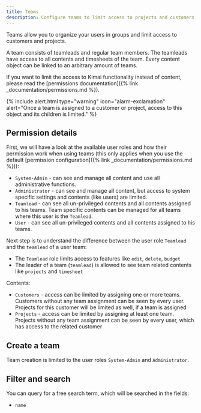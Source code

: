 ```yaml
---
title: Teams
description: Configure teams to limit access to projects and customers 
---
```


Teams allow you to organize your users in groups and limit access to customers and projects.

A team consists of teamleads and regular team members. 
The teamleads have access to all contents and timesheets of the team. 
Every content object can be linked to an arbitrary amount of teams.

If you want to limit the access to Kimai functionality instead of content, 
please read the [permissions documentation]({% link _documentation/permissions.md %}).

{% include alert.html type="warning" icon="alarm-exclamation" alert="Once a team is assigned to a customer or project, access to this object and its children is limited." %}

## Permission details

First, we will have a look at the available user roles and how their permission work when using teams (this only applies when you use the default [permission configuration]({% link _documentation/permissions.md %})):

- `System-Admin` - can see and manage all content and use all administrative functions.
- `Administrator` - can see and manage all content, but access to system specific settings and contents (like users) are limited. 
- `Teamlead` - can see all un-privileged contents and all contents assigned to his teams. Team specific contents can be managed for all teams where this user is the `Teamlead`. 
- `User` - can see all un-privileged contents and all contents assigned to his teams.

Next step is to understand the difference between the user role `Teamlead` and the `teamlead` of a user team:

- The `Teamlead` role limits access to features like `edit`, `delete`, `budget`
- The leader of a team (`teamlead`) is allowed to see team related contents like `projects` and `timesheet` 

Contents:

- `Customers` - access can be limited by assigning one or more teams. Customers without any team assignment can be seen by every user. Projects for this customer will be limited as well, if a team is assigned 
- `Projects` - access can be limited by assigning at least one team. Projects without any team assignment can be seen by every user, which has access to the related customer

## Create a team

Team creation is limited to the user roles `System-Admin` and `Administrator`.

## Filter and search 

You can query for a free search term, which will be searched in the fields:
- `name`
